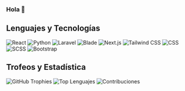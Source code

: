 ### Hola 👋

<!--
**WilsonParedes11/WilsonParedes11** es un repositorio especial porque su `README.md` (este archivo) aparece en tu perfil de GitHub.

Aquí tienes algunas ideas para empezar:

- 🔭 Actualmente estoy trabajando en...
- 🌱 Estoy aprendiendo...
- 👯 Estoy buscando colaborar en...
- 🤔 Necesito ayuda con...
- 💬 Pregúntame sobre...
- 📫 Cómo contactarme: ...
- 😄 Pronombres: ...
- ⚡ Dato curioso: ...
-->

## Lenguajes y Tecnologías
![React](https://img.shields.io/badge/React-61DAFB?logo=react&logoColor=white)
![Python](https://img.shields.io/badge/Python-3776AB?logo=python&logoColor=white)
![Laravel](https://img.shields.io/badge/Laravel-FF2D20?logo=laravel&logoColor=white)
![Blade](https://img.shields.io/badge/Blade-FF2D20?logo=blade&logoColor=white)
![Next.js](https://img.shields.io/badge/Next.js-000000?logo=next.js&logoColor=white)
![Tailwind CSS](https://img.shields.io/badge/Tailwind%20CSS-06B6D4?logo=tailwindcss&logoColor=white)
![CSS](https://img.shields.io/badge/CSS-1572B6?logo=css3&logoColor=white)
![SCSS](https://img.shields.io/badge/SCSS-CC6699?logo=sass&logoColor=white)
![Bootstrap](https://img.shields.io/badge/Bootstrap-7952B3?logo=bootstrap&logoColor=white)

## Trofeos y Estadística
![GitHub Trophies](https://github-profile-trophy.vercel.app/?username=WilsonParedes11&theme=darkhub&no-frame=true&no-bg=true)
![Top Lenguajes](https://github-readme-stats.vercel.app/api/top-langs/?username=WilsonParedes11&theme=radical)
![Contribuciones](https://github-readme-stats.vercel.app/api?username=WilsonParedes11&count_private=true&show_icons=true&theme=radical&hide=contribs,prs)
